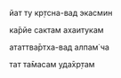 йат ту кр̣тсна-вад экасмин

ка̄рйе сактам ахаитукам

ататтва̄ртха-вад алпам̇ ча

тат та̄масам уда̄хр̣там